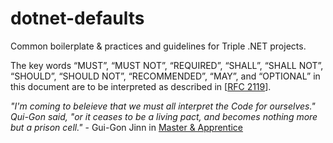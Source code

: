 # dotnet-defaults

Common boilerplate &amp; practices and guidelines for Triple .NET projects.

The key words “MUST”, “MUST NOT”, “REQUIRED”, “SHALL”, “SHALL NOT”, “SHOULD”, “SHOULD NOT”, “RECOMMENDED”, “MAY”, and “OPTIONAL” in this document are to be interpreted as described in [[RFC 2119](https://www.ietf.org/rfc/rfc2119.txt)].

_"I'm coming to beleieve that we must all interpret the Code for ourselves." Qui-Gon said, "or it ceases to be a living pact, and becomes nothing more but a prison cell."_ - Gui-Gon Jinn in [Master & Apprentice](https://www.goodreads.com/book/show/40917496-master-and-apprentice)
